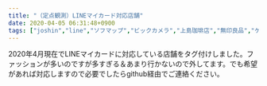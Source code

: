 ```yaml
---
title: "（定点観測）LINEマイカード対応店舗"
date: 2020-04-05 06:31:48+0900
tags: ["joshin","line","ソフマップ","ビックカメラ","上島珈琲店","無印良品","ケンタッキー・フライド・チキン","ドラッグイレブン","ヤマダ電機","スターバックス"]
---
```


2020年4月現在でLINEマイカードに対応している店舗をタグ付けしました。ファッションが多いのですが多すぎる＆あまり行かないので外してます。でも希望があれば対応しますので必要でしたらgithub経由でご連絡ください。
